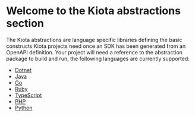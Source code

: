 # Welcome to the Kiota abstractions section

The Kiota abstractions are language specific libraries defining the basic constructs Kiota projects need once an SDK has been generated from an OpenAPI definition.
Your project will need a reference to the abstraction package to build and run, the following languages are currently supported:

- [Dotnet](https://github.com/microsoft/kiota-abstractions-dotnet)
- [Java](./java)
- [Go](./go)
- [Ruby](./ruby/microsoft_kiota_abstractions)
- [TypeScript](./typescript)
- [PHP](./php)
- [Python](./python)
